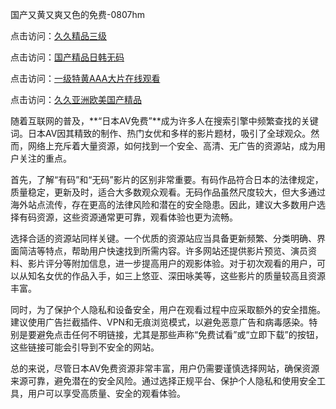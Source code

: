 国产又黄又爽又色的免费-0807hm

点击访问：<a href="https://heiliaozj3tjd.pages.dev">久久精品三级</a>

点击访问：<a href="https://vassv.pages.dev/">国产精品日韩无码</a>

点击访问：<a href="https://gsd-agv.pages.dev/">一级特黄AAA大片在线观看</a>

点击访问：<a href="https://tfda.pages.dev/">久久亚洲欧美国产精品</a>


随着互联网的普及，**“日本AV免费”**成为许多人在搜索引擎中频繁查找的关键词。日本AV因其精致的制作、热门女优和多样的影片题材，吸引了全球观众。然而，网络上充斥着大量资源，如何找到一个安全、高清、无广告的资源站，成为用户关注的重点。

首先，了解“有码”和“无码”影片的区别非常重要。有码作品符合日本的法律规定，质量稳定，更新及时，适合大多数观众观看。无码作品虽然尺度较大，但大多通过海外站点流传，存在更高的法律风险和潜在的安全隐患。因此，建议大多数用户选择有码资源，这些资源通常更可靠，观看体验也更为流畅。

选择合适的资源站同样关键。一个优质的资源站应当具备更新频繁、分类明确、界面简洁等特点，帮助用户快速找到所需内容。许多网站还提供影片预览、演员资料、影片评分等附加信息，进一步提高用户的观影体验。对于初次观看的用户，可以从知名女优的作品入手，如三上悠亚、深田咏美等，这些影片的质量较高且资源丰富。

同时，为了保护个人隐私和设备安全，用户在观看过程中应采取额外的安全措施。建议使用广告拦截插件、VPN和无痕浏览模式，以避免恶意广告和病毒感染。特别是要避免点击任何不明链接，尤其是那些声称“免费试看”或“立即下载”的按钮，这些链接可能会引导到不安全的网站。

总的来说，尽管日本AV免费资源非常丰富，用户仍需要谨慎选择网站，确保资源来源可靠，避免潜在的安全风险。通过选择正规平台、保护个人隐私和使用安全工具，用户可以享受高质量、安全的观看体验。


<span style="display:none;">[Canonical link]( ）</span>
